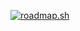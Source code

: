 [![roadmap.sh](https://roadmap.sh/card/tall/667ae9b6c19525099e62fbc0?variant=dark&roadmaps=data-analyst)](https://roadmap.sh)

<!--
**Frentan/Frentan** is a ✨ _special_ ✨ repository because its `README.md` (this file) appears on your GitHub profile.

Here are some ideas to get you started:

- 🔭 I’m currently working on ...
- 🌱 I’m currently learning ...
- 👯 I’m looking to collaborate on ...
- 🤔 I’m looking for help with ...
- 💬 Ask me about ...
- 📫 How to reach me: ...
- 😄 Pronouns: ...
- ⚡ Fun fact: ...
-->
